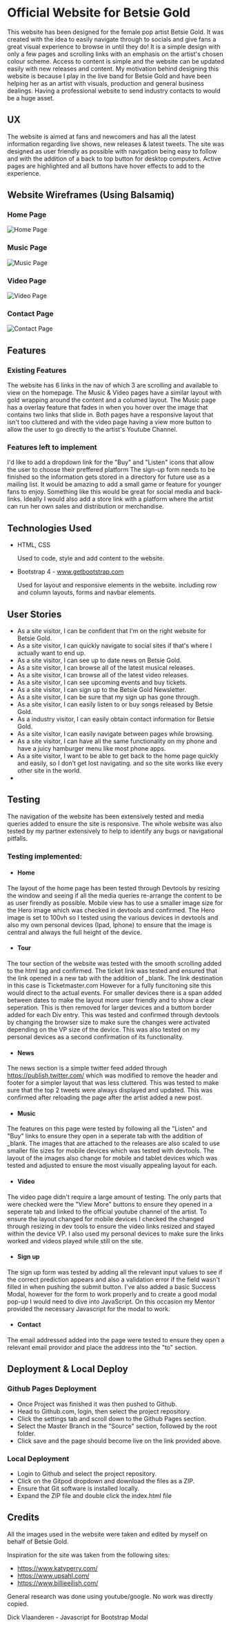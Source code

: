 # Official Website for Betsie Gold

This website has been designed for the female pop artist Betsie Gold.  It was created with the idea to easily navigate through to socials and give fans a great visual experience to browse in until they do!
It is a simple design with only a few pages and scrolling links with an emphasis on the artist's chosen colour scheme. Access to content is simple and the website can be updated easily with new releases and content.
My motivation behind designing this website is because I play in the live band for Betsie Gold and have been helping her as an artist with visuals, production and general business dealings. Having a professional website to
send industry contacts to would be a huge asset.

## UX

The website is aimed at fans and newcomers and has all the latest information regarding live shows, new releases & latest tweets.
The site was designed as user friendly as possible with navigation being easy to follow and with the addition of a back to top button for desktop computers.
Active pages are highlighted and all buttons have hover effects to add to the experience.

## Website Wireframes (Using Balsamiq)

### Home Page

![Home Page](assets/images/home_page.png)

### Music Page

![Music Page](assets/images/music_page.png)

### Video Page

![Video Page](assets/images/video_page.png)

### Contact Page

![Contact Page](assets/images/contact_page.png)

## Features
### Existing Features

The website has 6 links in the nav of which 3 are scrolling and available to view on the homepage. The Music & Video pages have a similar layout with gold wrapping around the content and a columed layout.
The Music page has a overlay feature that fades in when you hover over the image that contains two links that slide in.  Both pages have a responsive layout that isn't too cluttered and with the video page having
a view more button to allow the user to go directly to the artist's Youtube Channel.

### Features left to implement

I'd like to add a dropdown link for the "Buy" and "Listen" icons that allow the user to choose their preffered platform
The sign-up form needs to be finished so the information gets stored in a directory for future use as a mailing list.
It would be amazing to add a small game or feature for younger fans to enjoy.  Something like this would be great for social media and back-links.
Ideally I would also add a store link with a platform where the artist can run her own sales and distribution or merchandise.

## Technologies Used

* HTML, CSS 

    Used to code, style and add content to the website.

* Bootstrap 4 - www.getbootstrap.com

    Used for layout and responsive elements in the website. including row and column layouts, forms and navbar elements.

## User Stories

- As a site visitor, I can be confident that I'm on the right website for Betsie Gold.
- As a site visitor, I can quickly navigate to social sites if that's where I actually want to end up.
- As a site visitor, I can see up to date news on Betsie Gold.
- As a site visitor, I can browse all of the latest musical releases.
- As a site visitor, I can browse all of the latest video releases.
- As a site visitor, I can see upcoming events and buy tickets.
- As a site visitor, I can sign up to the Betsie Gold Newsletter.
- As a site visitor, I can be sure that my sign up has gone through.
- As a site visitor, I can easily listen to or buy songs released by Betsie Gold.
- As a industry visitor, I can easily obtain contact information for Betsie Gold.
- As a site visitor, I can easily navigate between pages while browsing.
- As a site visitor, I can have all the same functionality on my phone and have a juicy hamburger menu like most phone apps.
- As a site visitor, I want to be able to get back to the home page quickly and easily, so I don’t get lost navigating.
and so the site works like every other site in the world. 
- 

## Testing 

The navigation of the website has been extensively tested and media queries added to ensure the site is responsive. The whole website was also tested by my partner extensively to help to identify any bugs or navigational pitfalls.

### Testing implemented: 

- #### Home

The layout of the home page has been tested through Devtools by resizing the window and seeing if all the media queries re-arrange the content to be as user firendly as possible.
Mobile view has to use a smaller image size for the Hero image which was checked in devtools and confirmed.  The Hero image is set to 100vh so I tested using the various devices 
in devtools and also my own personal devices (Ipad, Iphone) to ensure that the image is central and always the full height of the device.

  - #### Tour

The tour section of the website was tested with the smooth scrolling added to the html tag and confirmed. The ticket link was tested and ensured that the link opened in a new tab with the addition of _blank. 
The link destination in this case is Ticketmaster.com However for a fully funcitoning site this would direct to the actual events.
For smaller devices there is a span added between dates to make the layout more user friendly and to show a clear seperation.  This is then removed for larger devices and a buttom border added for each Div entry.
This was tested and confirmed through devtools by changing the browser size to make sure the changes were activated depending on the VP size of the device. This was also tested on my personal devices as a second 
confirmation of its functionality.

  - #### News

The news section is a simple twitter feed added through https://publish.twitter.com/ which was modified to remove the header and footer for a simpler layout that was less cluttered.  This was tested to make
sure that the top 2 tweets were always displayed and updated.  This was confirmed after reloading the page after the artist added a new post.

  - #### Music

The features on this page were tested by following all the "Listen" and "Buy" links to ensure they open in a seperate tab with the addition of _blank. The images that are attached to the releases are also scaled
to use smaller file sizes for mobile devices which was tested with devtools.  The layout of the images also change for mobile and tablet devices which was tested and adjusted to ensure the most visually appealing layout for each.


  - #### Video

The video page didn't require a large amount of testing. The only parts that were checked were the "View More" buttons to ensure they opened in a seperate tab and linked to the official youtube channel of the artist.
To ensure the layout changed for mobile devices I checked the changed through resizing in dev tools to ensure the video links resized and stayed within the device VP. I also used my personal devices to make sure the links worked and videos played while
still on the site.

  - #### Sign up

The sign up form was tested by adding all the relevant input values to see if the correct prediction appears and also a validation error if the field wasn't filled in when pushing the submit button.
I've also added a basic Success Modal, however for the form to work properly and to create a good modal pop-up I would need to dive into JavaScript. On this occasion my Mentor provided the necessary Javascript for the modal to work.

  - #### Contact

The email addressed added into the page were tested to ensure they open a relevant email providor and place the address into the "to" section.

## Deployment & Local Deploy

### Github Pages Deployment

* Once Project was finished it was then pushed to Github.
* Head to Github.com, login, then select the project repository.
* Click the settings tab and scroll down to the Github Pages section.
* Select the Master Branch in the "Source" section, followed by the root folder.
* Click save and the page should become live on the link provided above.

### Local Deployment

* Login to Github and select the project repository.
* Click on the Gitpod dropdown and download the files as a ZIP.
* Ensure that Git software is installed locally.
* Expand the ZIP file and double click the index.html file

## Credits

All the images used in the website were taken and edited by myself on behalf of Betsie Gold.

Inspiration for the site was taken from the following sites:

- https://www.katyperry.com/
- https://www.upsahl.com/
- https://www.billieeilish.com/

General research was done using youtube/google. No work was directly copied.

Dick Vlaanderen - Javascript for Bootstrap Modal

### 


